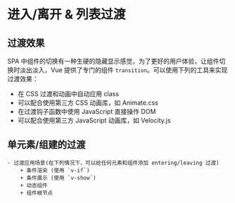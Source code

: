 # 进入/离开 & 列表过渡
## 过渡效果
SPA 中组件的切换有一种生硬的隐藏显示感觉，为了更好的用户体验，让组件切换时淡出淡入，Vue 提供了专门的组件 `transition`。可以使用下列的工具来实现过渡效果：
- 在 CSS 过渡和动画中自动应用 class
- 可以配合使用第三方 CSS 动画库，如 Animate.css
- 在过渡钩子函数中使用 JavaScript 直接操作 DOM
- 可以配合使用第三方 JavaScript 动画库，如 Velocity.js

## 单元素/组建的过渡
    - 过渡应用场景(在下列情况下，可以给任何元素和组件添加 entering/leaving 过渡)
        + 条件渲染 (使用 `v-if`)
        + 条件展示 (使用 `v-show`)
        + 动态组件
        + 组件根节点
